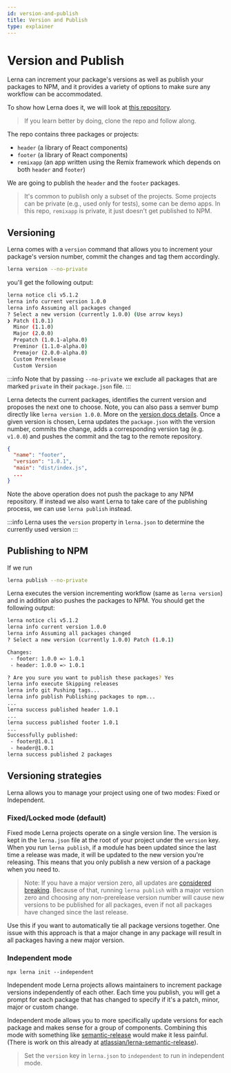 ```yaml
---
id: version-and-publish
title: Version and Publish
type: explainer
---
```


# Version and Publish

Lerna can increment your package's versions as well as publish your packages to NPM, and it provides a variety of options to make sure any workflow can be accommodated.

To show how Lerna does it, we will look at [this repository](https://github.com/lerna/getting-started-example).

> If you learn better by doing, clone the repo and follow along.

The repo contains three packages or projects:

- `header` (a library of React components)
- `footer` (a library of React components)
- `remixapp` (an app written using the Remix framework which depends on both `header` and `footer`)

We are going to publish the `header` and the `footer` packages.

> It's common to publish only a subset of the projects. Some projects can be private (e.g., used only for tests), some
> can be demo apps. In this repo, `remixapp` is private, it just doesn't get published to NPM.

## Versioning

Lerna comes with a `version` command that allows you to increment your package's version number, commit the changes and tag them accordingly.

```bash
lerna version --no-private
```

you'll get the following output:

```bash
lerna notice cli v5.1.2
lerna info current version 1.0.0
lerna info Assuming all packages changed
? Select a new version (currently 1.0.0) (Use arrow keys)
❯ Patch (1.0.1)
  Minor (1.1.0)
  Major (2.0.0)
  Prepatch (1.0.1-alpha.0)
  Preminor (1.1.0-alpha.0)
  Premajor (2.0.0-alpha.0)
  Custom Prerelease
  Custom Version
```

:::info
Note that by passing `--no-private` we exclude all packages that are marked `private` in their `package.json` file.
:::

Lerna detects the current packages, identifies the current version and proposes the next one to choose. Note, you can also pass a semver bump directly like `lerna version 1.0.0`. More on the [version docs details](https://github.com/lerna/lerna/tree/main/libs/commands/version#readme). Once a given version is chosen, Lerna updates the `package.json` with the version number, commits the change, adds a corresponding version tag (e.g. `v1.0.0`) and pushes the commit and the tag to the remote repository.

```json title="packages/footer/package.json"
{
  "name": "footer",
  "version": "1.0.1",
  "main": "dist/index.js",
  ...
}
```

Note the above operation does not push the package to any NPM repository. If instead we also want Lerna to take care of the publishing process, we can use `lerna publish` instead.

:::info
Lerna uses the `version` property in `lerna.json` to determine the currently used version
:::

## Publishing to NPM

If we run

```bash
lerna publish --no-private
```

Lerna executes the version incrementing workflow (same as `lerna version`) and in addition also pushes the packages to NPM. You should get the following output:

```bash title="Terminal Output"
lerna notice cli v5.1.2
lerna info current version 1.0.0
lerna info Assuming all packages changed
? Select a new version (currently 1.0.0) Patch (1.0.1)

Changes:
 - footer: 1.0.0 => 1.0.1
 - header: 1.0.0 => 1.0.1

? Are you sure you want to publish these packages? Yes
lerna info execute Skipping releases
lerna info git Pushing tags...
lerna info publish Publishing packages to npm...
...
lerna success published header 1.0.1
...
lerna success published footer 1.0.1
...
Successfully published:
 - footer@1.0.1
 - header@1.0.1
lerna success published 2 packages
```

## Versioning strategies

Lerna allows you to manage your project using one of two modes: Fixed or Independent.

### Fixed/Locked mode (default)

Fixed mode Lerna projects operate on a single version line. The version is kept in the `lerna.json` file at the root of your project under the `version` key. When you run `lerna publish`, if a module has been updated since the last time a release was made, it will be updated to the new version you're releasing. This means that you only publish a new version of a package when you need to.

> Note: If you have a major version zero, all updates are [considered breaking](https://semver.org/#spec-item-4). Because of that, running `lerna publish` with a major version zero and choosing any non-prerelease version number will cause new versions to be published for all packages, even if not all packages have changed since the last release.

Use this if you want to automatically tie all package versions together. One issue with this approach is that a major change in any package will result in all packages having a new major version.

### Independent mode

`npx lerna init --independent`

Independent mode Lerna projects allows maintainers to increment package versions independently of each other. Each time you publish, you will get a prompt for each package that has changed to specify if it's a patch, minor, major or custom change.

Independent mode allows you to more specifically update versions for each package and makes sense for a group of components. Combining this mode with something like [semantic-release](https://github.com/semantic-release/semantic-release) would make it less painful. (There is work on this already at [atlassian/lerna-semantic-release](https://github.com/atlassian/lerna-semantic-release)).

> Set the `version` key in `lerna.json` to `independent` to run in independent mode.
